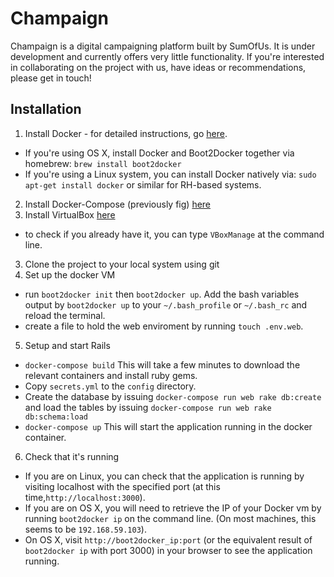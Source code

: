 # Champaign

Champaign is a digital campaigning platform built by SumOfUs. It is under development and currently offers very little functionality. If you're interested in collaborating on the project with us, have ideas or recommendations, please get in touch! 

## Installation

1. Install Docker - for detailed instructions, go [here](https://docs.docker.com/installation/).
  * If you're using OS X, install Docker and Boot2Docker together via homebrew: `brew install boot2docker`
  * If you're using a Linux system, you can install Docker natively via: `sudo apt-get install docker` or
  similar for RH-based systems.
2. Install Docker-Compose (previously fig) [here](http://docs.docker.com/compose/install/)
3. Install VirtualBox [here](https://www.virtualbox.org/wiki/Downloads)
  * to check if you already have it, you can type `VBoxManage` at the command line.
3. Clone the project to your local system using git
4. Set up the docker VM
  * run `boot2docker init` then `boot2docker up`. Add the bash variables output by `boot2docker up` to your `~/.bash_profile` or `~/.bash_rc` and reload the terminal.
  * create a file to hold the web enviroment by running `touch .env.web`.
5. Setup and start Rails
  * `docker-compose build` This will take a few minutes to download the relevant containers and install
  ruby gems.
  * Copy `secrets.yml` to the `config` directory.
  * Create the database by issuing `docker-compose run web rake db:create` and load the tables by issuing `docker-compose run web rake db:schema:load`
  * `docker-compose up` This will start the application running in the docker container.
6. Check that it's running
  * If you are on Linux, you can check that the application is running by visiting localhost with the specified port (at this time,`http://localhost:3000`).
  * If you are on OS X, you will need to retrieve the IP of your Docker vm by running `boot2docker ip`
  on the command line. (On most machines, this seems to be `192.168.59.103`).
  * On OS X, visit `http://boot2docker_ip:port` (or the equivalent result of `boot2docker ip` with port 3000) in your browser to see the application running.
